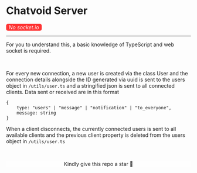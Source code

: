# Chatvoid Server

<p style="background-color: #ff3333; color: white; font-style: italic; width: fit-content; padding: 1px 7px; border-radius: 5px">No socket.io</p>

---

For you to understand this, a basic knowledge of TypeScript and web socket is required.

<br>

For every new connection, a new user is created via the class User and the connection details alongside the ID generated via uuid is sent to the users object in `/utils/user.ts` and a stringified json is sent to all connected clients. Data sent or received are in this format

```
{
    type: "users" | "message" | "notification" | "to_everyone",
    message: string
}
```

When a client disconnects, the currently connected users is sent to all available clients and the previous client property is deleted from the users object in `/utils/user.ts`

<br>

<p align="center" style="background-color: rgba(255,255,255, 0.2); border-radius: 3px"  >
Kindly give this repo a star 🌟
</p>
